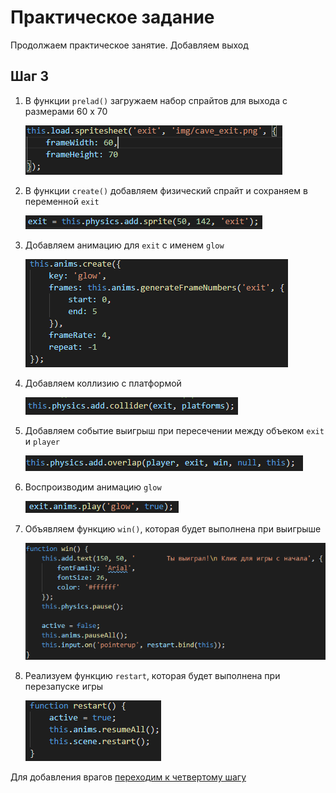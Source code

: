 # Практическое задание

Продолжаем практическое занятие. Добавляем выход

## Шаг 3

1. В функции `prelad()` загружаем набор спрайтов для выхода с размерами 60 х 70

    ![exit](img/exit_sprites.png)

2. В функции `create()` добавляем физический спрайт и сохраняем в переменной `exit`

    ![exit](img/exit.png)

3. Добавляем анимацию для `exit` с именем `glow`

    ![glow](img/glow.png)

4. Добавляем коллизию с платформой

    ![exit platform](img/exit_platform.png)

5. Добавляем событие выигрыш при пересечении между объеком `exit` и `player`

    ![player exit overlap](img/player_exit_overlap.png)

6. Воспроизводим анимацию `glow`

    ![glow anim](img/glow_anim.png)

7. Объявляем функцию `win()`, которая будет выполнена при выигрыше

    ![win](img/win.PNG)

8. Реализуем функцию `restart`, которая будет выполнена при перезапуске игры

    ![restart](img/restart.PNG)

Для добавления врагов [переходим к четвертому шагу](task04.md)
